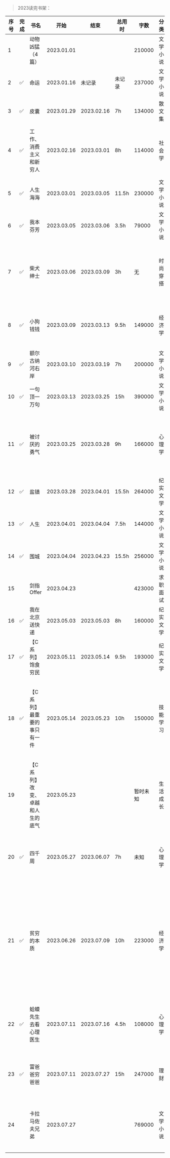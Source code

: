 >2023读完书架：

| 序号 | 完成 | 书名 | 开始 | 结束 | 总用时 | 字数 | 分类 | 作者 | 个人评价 | 推荐 |
| --- | --- |--- |--- |--- |--- |--- |--- |--- |--- |--- |
| 1 | | 动物凶猛（4篇） | 2023.01.01 | | | 210000 | 文学小说 | 王朔 | | |
| 2 | ✅ | 命运 | 2023.01.16 | 未记录 | 未记录 | 237000 | 文学小说 | 蔡崇达 | ⭐⭐⭐⭐⭐ | ✅ |
| 3 | ✅ | 皮囊 | 2023.01.29 | 2023.02.16 | 7h | 134000 | 散文集 | 蔡崇达 | ⭐⭐⭐⭐ | |
| 4 | ✅ | 工作、消费主义和新穷人 | 2023.02.16 | 2023.03.01 | 8h | 114000 | 社会学 | 齐格蒙特·鲍曼 | ⭐⭐⭐⭐ | |
| 5 | ✅ | 人生海海 | 2023.03.01 | 2023.03.05 | 11.5h | 230000 | 文学小说 | 麦家 | ⭐⭐⭐⭐ | |
| 6 | ✅ | 我本芬芳 | 2023.03.05 | 2023.03.06 | 3.5h  | 79000 | 文学小说 | 杨本芬 | ⭐⭐⭐⭐⭐ | ✅ |
| 7 | ✅ | 柴犬绅士 | 2023.03.06 | 2023.03.09 | 3h | 无 | 时尚穿搭 | 大卫·冯 叶娜·金 | ⭐⭐⭐⭐ | |
| 8 | ✅ | 小狗钱钱 | 2023.03.09 | 2023.03.13 | 9.5h | 149000 | 经济学 | 博多·舍费尔 | ⭐⭐⭐⭐⭐ | ✅ |
| 9 | ✅ | 额尔古纳河右岸 | 2023.03.10 | 2023.03.19 | 7h | 200000 | 文学小说 | 迟子建 | ⭐⭐⭐⭐⭐ | ✅ |
| 10 | ✅ | 一句顶一万句 | 2023.03.13 | 2023.03.25 | 15h | 390000 | 文学小说 | 刘震云 | ⭐⭐⭐⭐⭐ | ✅ |
| 11 | ✅ | 被讨厌的勇气 | 2023.03.25 | 2023.03.28 | 9h  | 166000 | 心理学 | 岸见一郎 古贺史健 | ⭐⭐⭐⭐⭐ | ✅ |
| 12 | ✅ | 盐镇 | 2023.03.28 | 2023.04.01 | 15.5h | 264000 | 纪实文学 | 易小荷 | ⭐⭐⭐⭐⭐ | ✅ |
| 13 | ✅ | 人生 | 2023.04.01 | 2023.04.04 | 7.5h  | 144000 | 文学小说 | 路遥 | ⭐⭐⭐⭐⭐ | ✅ |
| 14 | ✅ | 围城 | 2023.04.04 | 2023.04.23 | 15.5h | 256000 | 文学小说 | 钱钟书 | ⭐⭐⭐⭐⭐ | ✅ |
| 15 |    | 剑指Offer | 2023.04.23 | | | 423000 | 求职面试 | 何海涛 | | |
| 16 | ✅ | 我在北京送快递 | 2023.05.03 | 2023.05.03 | 8h | 160000 | 纪实文学 | 胡安焉 | ⭐⭐⭐⭐⭐ | ✅ |
| 17 | ✅ | 【C系列】饱食穷民 | 2023.05.11 | 2023.05.14 | 9.5h | 193000 | 纪实文学 | 斋藤茂男 | ⭐⭐⭐⭐⭐ | ✅ |
| 18 | ✅ | 【C系列】最重要的事只有一件 | 2023.05.14 |  2023.05.23 | 10h | 150000 | 技能学习 | 加里·凯勒 杰伊·帕帕森 | ⭐⭐⭐⭐⭐ | ✅ |
| 19 | | 【C系列】改变、卓越和人生的底气 | 2023.05.23 |  | | 暂时未知 | 生活成长 | 星空海绵 | | |
| 20 | ✅ | 四千周 | 2023.05.27 | 2023.06.07 | 7h | 未知 | 心理学 | 奥利弗·伯克曼 | ⭐⭐⭐⭐ | |
| 21 | ✅ | 贫穷的本质 | 2023.06.26 | 2023.07.09 | 10h | 223000 | 经济学 | 阿比吉特·班纳吉 埃斯特·迪弗洛 | ⭐⭐⭐⭐ | |
| 22 | ✅ | 蛤蟆先生去看心理医生 | 2023.07.11 | 2023.07.16 | 4.5h | 108000 | 心理学 | 罗伯特·戴博德 | ⭐⭐⭐ | |
| 23 | ✅ | 富爸爸穷爸爸 | 2023.07.11 | 2023.07.27 | 15h | 247000 | 理财 | 罗伯特·清琦 | ⭐⭐⭐⭐⭐ | ✅ |
| 24 |    | 卡拉马佐夫兄弟 | 2023.07.27 | | | 769000 | 文学小说 | 陀思妥耶夫斯基 | |
